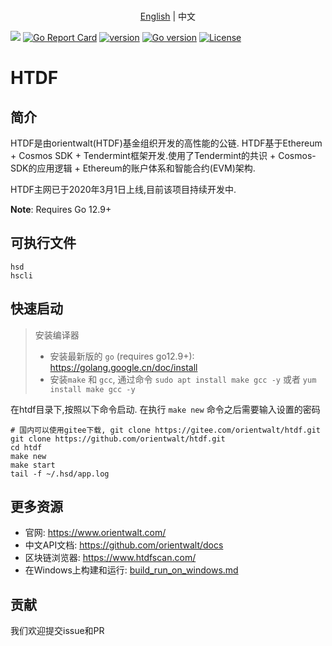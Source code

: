 <p align="center">
  <br> <a href="../../README.md">English</a>  | 中文 </br>
</p>

[![](https://godoc.org/github.com/orientwalt/htdf?status.svg)](http://godoc.org/github.com/orientwalt/htdf) [![Go Report Card](https://goreportcard.com/badge/github.com/orientwalt/htdf)](https://goreportcard.com/report/github.com/orientwalt/htdf)
[![version](https://img.shields.io/github/tag/orientwalt/htdf.svg)](https://github.com/orientwalt/htdf/releases/latest)
[![Go version](https://img.shields.io/badge/go-1.12.9-blue.svg)](https://github.com/moovweb/gvm)
[![License](https://img.shields.io/badge/License-Apache%202.0-green.svg)](https://opensource.org/licenses/Apache-2.0)

# HTDF

## 简介

HTDF是由orientwalt(HTDF)基金组织开发的高性能的公链. HTDF基于Ethereum + Cosmos SDK + Tendermint框架开发.使用了Tendermint的共识 + Cosmos-SDK的应用逻辑 + Ethereum的账户体系和智能合约(EVM)架构.

HTDF主网已于2020年3月1日上线,目前该项目持续开发中.
   
**Note**: Requires Go 12.9+

## 可执行文件

```
hsd
hscli
```

## 快速启动

> 安装编译器
> - 安装最新版的 `go` (requires go12.9+): https://golang.google.cn/doc/install
> - 安装`make` 和 `gcc`, 通过命令 `sudo apt install make gcc -y` 或者  `yum install make gcc -y`

在htdf目录下,按照以下命令启动. 在执行 `make new` 命令之后需要输入设置的密码



```
# 国内可以使用gitee下载, git clone https://gitee.com/orientwalt/htdf.git
git clone https://github.com/orientwalt/htdf.git
cd htdf
make new
make start
tail -f ~/.hsd/app.log
```

## 更多资源

- 官网: https://www.orientwalt.com/
- 中文API文档: https://github.com/orientwalt/docs
- 区块链浏览器: https://www.htdfscan.com/
- 在Windows上构建和运行: [build_run_on_windows.md](./docs/build_run_on_windows.md)


## 贡献

我们欢迎提交issue和PR
